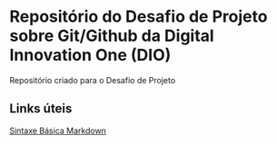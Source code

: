 # Repositório do Desafio de Projeto sobre Git/Github da Digital Innovation One (DIO)
Repositório criado para o Desafio de Projeto

## Links úteis
[Sintaxe Básica Markdown](https://www.markdownguide.org/basic-syntax)

